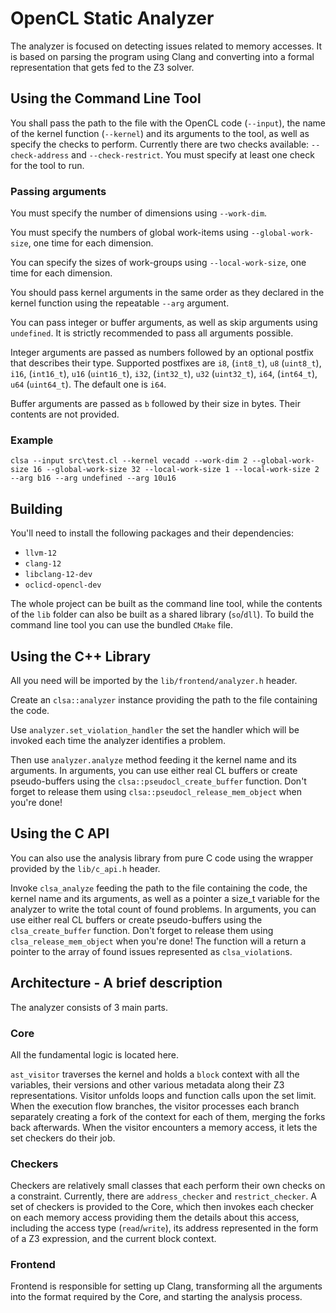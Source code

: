 # OpenCL Static Analyzer

The analyzer is focused on detecting issues related to memory accesses.
It is based on parsing the program using Clang and converting into a formal representation that gets fed to the Z3 solver.

## Using the Command Line Tool

You shall pass the path to the file with the OpenCL code (`--input`), the name of the kernel function (`--kernel`) and its arguments to the tool, as well as specify the checks to perform.
Currently there are two checks available: `--check-address` and `--check-restrict`. You must specify at least one check for the tool to run.

### Passing arguments

You must specify the number of dimensions using `--work-dim`.

You must specify the numbers of global work-items using `--global-work-size`, one time for each dimension.

You can specify the sizes of work-groups using `--local-work-size`, one time for each dimension.

You should pass kernel arguments in the same order as they declared in the kernel function using the repeatable `--arg` argument.

You can pass integer or buffer arguments, as well as skip arguments using `undefined`.
It is strictly recommended to pass all arguments possible.

Integer arguments are passed as numbers followed by an optional postfix that describes their type.
Supported postfixes are `i8`, (`int8_t`), `u8` (`uint8_t`), `i16`, (`int16_t`), `u16` (`uint16_t`),
`i32`, (`int32_t`), `u32` (`uint32_t`), `i64`, (`int64_t`), `u64` (`uint64_t`). The default one is `i64`.

Buffer arguments are passed as `b` followed by their size in bytes. Their contents are not provided.

### Example

`clsa --input src\test.cl --kernel vecadd --work-dim 2 --global-work-size 16 --global-work-size 32 --local-work-size 1 --local-work-size 2 --arg b16 --arg undefined --arg 10u16`

## Building

You'll need to install the following packages and their dependencies:
 - `llvm-12`
 - `clang-12`
 - `libclang-12-dev`
 - `oclicd-opencl-dev`

The whole project can be built as the command line tool, while the contents of the `lib` folder can also be built as a shared library (`so`/`dll`).
To build the command line tool you can use the bundled `CMake` file.

## Using the C++ Library

All you need will be imported by the `lib/frontend/analyzer.h` header.

Create an `clsa::analyzer` instance providing the path to the file containing the code.

Use `analyzer.set_violation_handler` the set the handler which will be invoked each time the analyzer identifies a problem.

Then use `analyzer.analyze` method feeding it the kernel name and its arguments. In arguments, you can use either real CL buffers or create pseudo-buffers using the `clsa::pseudocl_create_buffer` function. Don't forget to release them using `clsa::pseudocl_release_mem_object` when you're done!

## Using the C API

You can also use the analysis library from pure C code using the wrapper provided by the `lib/c_api.h` header.

Invoke `clsa_analyze` feeding the path to the file containing the code, the kernel name and its arguments, as well as a pointer a size_t variable for the analyzer to write the total count of found problems. In arguments, you can use either real CL buffers or create pseudo-buffers using the `clsa_create_buffer` function. Don't forget to release them using `clsa_release_mem_object` when you're done!
The function will a return a pointer to the array of found issues represented as `clsa_violation`s.

## Architecture - A brief description

The analyzer consists of 3 main parts.

### Core

All the fundamental logic is located here.

`ast_visitor` traverses the kernel and holds a `block` context with all the variables, their versions and other various metadata along their Z3 representations.
Visitor unfolds loops and function calls upon the set limit. When the execution flow branches, the visitor processes each branch separately creating a fork of the context for each of them,
merging the forks back afterwards. When the visitor encounters a memory access, it lets the set checkers do their job.

### Checkers

Checkers are relatively small classes that each perform their own checks on a constraint. Currently, there are `address_checker` and `restrict_checker`.
A set of checkers is provided to the Core, which then invokes each checker on each memory access providing them the details about this access,
including the access type (`read`/`write`), its address represented in the form of a Z3 expression, and the current block context.

### Frontend

Frontend is responsible for setting up Clang, transforming all the arguments into the format required by the Core, and starting the analysis process.
